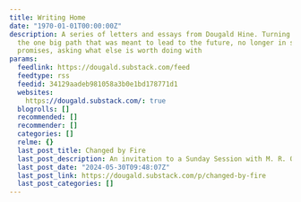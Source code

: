 ```yaml
---
title: Writing Home
date: "1970-01-01T00:00:00Z"
description: A series of letters and essays from Dougald Hine. Turning aside from
  the one big path that was meant to lead to the future, no longer in service to its
  promises, asking what else is worth doing with
params:
  feedlink: https://dougald.substack.com/feed
  feedtype: rss
  feedid: 34129aadeb981058a3b0e1bd178771d1
  websites:
    https://dougald.substack.com/: true
  blogrolls: []
  recommended: []
  recommender: []
  categories: []
  relme: {}
  last_post_title: Changed by Fire
  last_post_description: An invitation to a Sunday Session with M. R. O'Connor
  last_post_date: "2024-05-30T09:48:07Z"
  last_post_link: https://dougald.substack.com/p/changed-by-fire
  last_post_categories: []
---
```


